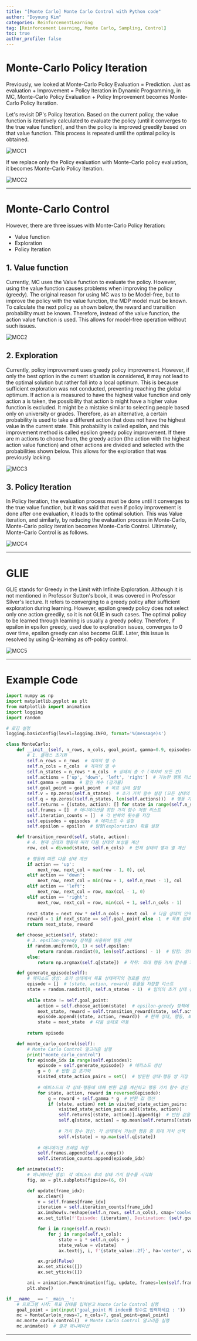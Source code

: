 ```yaml
---
title: "[Monte Carlo] Monte Carlo Control with Python code"
author: "Doyoung Kim"
categories: ReinforcementLearning
tag: [Reinforcement Learning, Monte Carlo, Sampling, Control] 
toc: true
author_profile: false
---
```


# Monte-Carlo Policy Iteration

Previously, we looked at Monte-Carlo Policy Evaluation = Prediction. Just as evaluation + Improvement = Policy Iteration in Dynamic Programming, in MC, Monte-Carlo Policy Evaluation + Policy Improvement becomes Monte-Carlo Policy Iteration.

Let's revisit DP's Policy Iteration. Based on the current policy, the value function is iteratively calculated to evaluate the policy (until it converges to the true value function), and then the policy is improved greedily based on that value function. This process is repeated until the optimal policy is obtained.

![MCC1](/assets/images/24-11-22-Monte-Carlo-Control/fig1.png)

If we replace only the Policy evaluation with Monte-Carlo policy evaluation, it becomes Monte-Carlo Policy Iteration.

![MCC2](/assets/images/24-11-22-Monte-Carlo-Control/fig2.png)

---

# Monte-Carlo Control

However, there are three issues with Monte-Carlo Policy Iteration:

- Value function
- Exploration
- Policy Iteration

## 1. Value function
Currently, MC uses the Value function to evaluate the policy. However, using the value function causes problems when improving the policy (greedy). The original reason for using MC was to be Model-free, but to improve the policy with the value function, the MDP model must be known. To calculate the next policy as shown below, the reward and transition probability must be known. Therefore, instead of the value function, the action value function is used. This allows for model-free operation without such issues.

![MCC2](/assets/images/24-11-22-Monte-Carlo-Control/fig3.png)

## 2. Exploration
Currently, policy improvement uses greedy policy improvement. However, if only the best option in the current situation is considered, it may not lead to the optimal solution but rather fall into a local optimum. This is because sufficient exploration was not conducted, preventing reaching the global optimum. If action a is measured to have the highest value function and only action a is taken, the possibility that action b might have a higher value function is excluded. It might be a mistake similar to selecting people based only on university or grades. Therefore, as an alternative, a certain probability is used to take a different action that does not have the highest value in the current state. This probability is called epsilon, and this improvement method is called epsilon greedy policy improvement. If there are m actions to choose from, the greedy action (the action with the highest action value function) and other actions are divided and selected with the probabilities shown below. This allows for the exploration that was previously lacking.

![MCC3](/assets/images/24-11-22-Monte-Carlo-Control/fig4.png)

## 3. Policy Iteration
In Policy Iteration, the evaluation process must be done until it converges to the true value function, but it was said that even if policy improvement is done after one evaluation, it leads to the optimal solution. This was Value iteration, and similarly, by reducing the evaluation process in Monte-Carlo, Monte-Carlo policy iteration becomes Monte-Carlo Control. Ultimately, Monte-Carlo Control is as follows.

![MCC4](/assets/images/24-11-22-Monte-Carlo-Control/fig5.png)

---

# GLIE

GLIE stands for Greedy in the Limit with Infinite Exploration. Although it is not mentioned in Professor Sutton's book, it was covered in Professor Silver's lecture. It refers to converging to a greedy policy after sufficient exploration during learning. However, epsilon greedy policy does not select only one action greedily, so it is not GLIE in such cases. The optimal policy to be learned through learning is usually a greedy policy. Therefore, if epsilon in epsilon greedy, used due to exploration issues, converges to 0 over time, epsilon greedy can also become GLIE. Later, this issue is resolved by using Q-learning as off-policy control.

![MCC5](/assets/images/24-11-22-Monte-Carlo-Control/fig6.png)

---

# Example Code

```python
import numpy as np
import matplotlib.pyplot as plt
from matplotlib import animation
import logging
import random

# 로깅 설정
logging.basicConfig(level=logging.INFO, format='%(message)s')

class MonteCarlo:
    def __init__(self, n_rows, n_cols, goal_point, gamma=0.9, episodes=1000, epsilon=0.1):
        # 1. 클래스 초기화
        self.n_rows = n_rows  # 격자의 행 수
        self.n_cols = n_cols  # 격자의 열 수
        self.n_states = n_rows * n_cols  # 상태의 총 수 (격자의 모든 칸)
        self.actions = ['up', 'down', 'left', 'right']  # 가능한 행동 리스트
        self.gamma = gamma  # 할인 계수 (감가율)
        self.goal_point = goal_point  # 목표 상태 설정
        self.v = np.zeros(self.n_states)  # 초기 가치 함수 설정 (모든 상태의 가치를 0으로 초기화)
        self.q = np.zeros((self.n_states, len(self.actions)))  # 행동 가치 함수 초기화
        self.returns = {(state, action): [] for state in range(self.n_states) for action in range(len(self.actions))}  # 각 상태-행동 쌍의 반환 값을 저장
        self.frames = []  # 애니메이션을 위한 가치 함수 저장 리스트
        self.iteration_counts = []  # 각 반복의 횟수를 저장
        self.episodes = episodes  # 에피소드 수 설정
        self.epsilon = epsilon  # 탐험(exploration) 확률 설정

    def transition_reward(self, state, action):
        # 4. 현재 상태와 행동에 따라 다음 상태와 보상을 계산
        row, col = divmod(state, self.n_cols)  # 현재 상태의 행과 열 계산
        
        # 행동에 따른 다음 상태 계산
        if action == 'up':
            next_row, next_col = max(row - 1, 0), col
        elif action == 'down':
            next_row, next_col = min(row + 1, self.n_rows - 1), col
        elif action == 'left':
            next_row, next_col = row, max(col - 1, 0)
        elif action == 'right':
            next_row, next_col = row, min(col + 1, self.n_cols - 1)
        
        next_state = next_row * self.n_cols + next_col  # 다음 상태의 인덱스 계산
        reward = 1 if next_state == self.goal_point else -1  # 목표 상태에 도달하면 +1, 그렇지 않으면 -1의 보상
        return next_state, reward

    def choose_action(self, state):
        # 3. epsilon-greedy 정책을 사용하여 행동 선택
        if random.uniform(0, 1) < self.epsilon:
            return random.randint(0, len(self.actions) - 1)  # 탐험: 임의의 행동 선택
        else:
            return np.argmax(self.q[state])  # 착취: 최대 행동 가치 함수를 가지는 행동 선택

    def generate_episode(self):
        # 에피소드 생성: 초기 상태에서 목표 상태까지의 경로를 생성
        episode = []  # (state, action, reward) 튜플을 저장할 리스트
        state = random.randint(0, self.n_states - 1)  # 임의의 초기 상태 선택
        
        while state != self.goal_point:
            action = self.choose_action(state)  # epsilon-greedy 정책에 따라 행동 선택
            next_state, reward = self.transition_reward(state, self.actions[action])
            episode.append((state, action, reward))  # 현재 상태, 행동, 보상을 에피소드에 추가
            state = next_state  # 다음 상태로 이동
        
        return episode

    def monte_carlo_control(self):
        # Monte Carlo Control 알고리즘 실행
        print("monte_carlo_control")
        for episode_idx in range(self.episodes):
            episode = self.generate_episode()  # 에피소드 생성
            g = 0  # 반환 값 초기화
            visited_state_action_pairs = set()  # 방문한 상태-행동 쌍 저장
            
            # 에피소드의 각 상태-행동에 대해 반환 값을 계산하고 행동 가치 함수 갱신
            for state, action, reward in reversed(episode):
                g = reward + self.gamma * g  # 반환 값 갱신
                if (state, action) not in visited_state_action_pairs:  # 첫 방문 여부 확인
                    visited_state_action_pairs.add((state, action))
                    self.returns[(state, action)].append(g)  # 반환 값을 저장
                    self.q[state, action] = np.mean(self.returns[(state, action)])  # 상태-행동 가치 함수 갱신
                    
                    # 가치 함수 갱신: 각 상태에서 가능한 행동 중 최대 가치 선택
                    self.v[state] = np.max(self.q[state])
            
            # 애니메이션 프레임 저장
            self.frames.append(self.v.copy())
            self.iteration_counts.append(episode_idx)

    def animate(self):
        # 애니메이션 생성: 각 에피소드 후의 상태 가치 함수를 시각화
        fig, ax = plt.subplots(figsize=(6, 6))

        def update(frame_idx):
            ax.clear()
            v = self.frames[frame_idx]
            iteration = self.iteration_counts[frame_idx]
            ax.imshow(v.reshape(self.n_rows, self.n_cols), cmap='coolwarm', interpolation='none', vmin=-20, vmax=1)
            ax.set_title(f'Episode: {iteration}, Destination: {self.goal_point}')

            for i in range(self.n_rows):
                for j in range(self.n_cols):
                    state = i * self.n_cols + j
                    state_value = v[state]
                    ax.text(j, i, f'{state_value:.2f}', ha='center', va='center', color='black')

            ax.grid(False)
            ax.set_xticks([])
            ax.set_yticks([])

        ani = animation.FuncAnimation(fig, update, frames=len(self.frames), interval=300, repeat=False)
        plt.show()

if __name__ == '__main__':
    # 프로그램 시작: 목표 상태를 입력받고 Monte Carlo Control 실행
    goal_point = int(input('goal_point 의 index를 정수로 입력하세요 : '))
    mc = MonteCarlo(n_rows=7, n_cols=7, goal_point=goal_point)
    mc.monte_carlo_control()  # Monte Carlo Control 알고리즘 실행
    mc.animate()  # 결과 애니메이션


```

---

